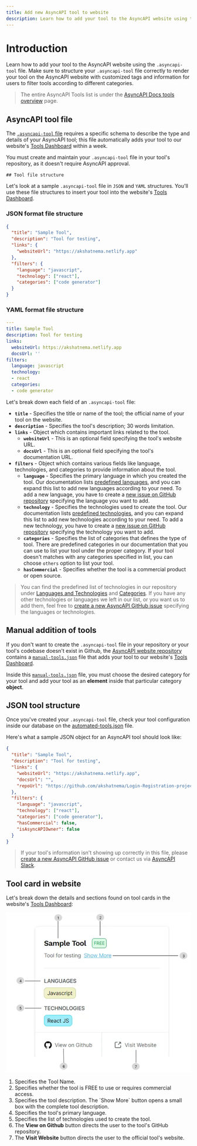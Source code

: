 ```yaml
---
title: Add new AsyncAPI tool to website
description: Learn how to add your tool to the AsyncAPI website using the .asyncapi-tool file.
---
```


# Introduction 
Learn how to add your tool to the AsyncAPI website using the `.asyncapi-tool` file. Make sure to structure your `.asyncapi-tool` file correctly to render your tool on the AsyncAPI website with customized tags and information for users to filter tools according to different categories.

> The entire AsyncAPI Tools list is under the [AsyncAPI Docs tools overview](https://www.asyncapi.com/docs/tools) page.

## AsyncAPI tool file

The [`.asyncapi-tool` file](https://github.com/asyncapi/website/blob/master/scripts/tools/tools-schema.json) requires a specific schema to describe the type and details of your AsyncAPI tool; this file automatically adds your tool to our website's [Tools Dashboard](https://www.asyncapi.com/tools) within a week. 

You must create and maintain your `.asyncapi-tool` file in your tool's repository, as it doesn't require AsyncAPI approval. 

    ## Tool file structure

Let's look at a sample `.asyncapi-tool` file in `JSON` and `YAML` structures. You'll use these file structures to insert your tool into the website's [Tools Dashboard](https://www.asyncapi.com/tools). 

### JSON format file structure

```JSON
{
  "title": "Sample Tool",
  "description": "Tool for testing",
  "links": {
    "websiteUrl": "https://akshatnema.netlify.app"
  },
  "filters": {
    "language": "javascript",
    "technology": ["react"],
    "categories": ["code generator"]
  }
}
```

### YAML format file structure

```YAML
---
title: Sample Tool
description: Tool for testing
links:
  websiteUrl: https://akshatnema.netlify.app
  docsUrl: ''
filters:
  language: javascript
  technology:
  - react
  categories:
  - code generator
```

Let's break down each field of an `.asyncapi-tool` file:

- **`title`** - Specifies the title or name of the tool; the official name of your tool on the website.
- **`description`** - Specifies the tool's description; 30 words limitation.
- **`links`** - Object which contains important links related to the tool.
  - **`websiteUrl`** - This is an optional field specifying the tool's website URL.
  - **`docsUrl`** - This is an optional field specifying the tool's documentation URL.
- **`filters`** - Object which contains various fields like language, technologies, and categories to provide information about the tool.
  - **`language`** - Specifies the primary language in which you created the tool. Our documentation lists [predefined languages](https://github.com/asyncapi/website/blob/master/scripts/tools/tags-color.js), and you can expand this list to add new languages according to your need. To add a new language, you have to create a [new issue on GitHub repository](https://github.com/asyncapi/website/issues/new/choose) specifying the language you want to add.
  - **`technology`** - Specifies the technologies used to create the tool. Our documentation lists [predefined technologies](https://github.com/asyncapi/website/blob/master/scripts/tools/tags-color.js), and you can expand this list to add new technologies according to your need. To add a new technology, you have to create a [new issue on GitHub repository](https://github.com/asyncapi/website/issues/new/choose) specifying the technology you want to add.
  - **`categories`** - Specifies the list of categories that defines the type of tool. There are predefined categories in our documentation that you can use to list your tool under the proper category. If your tool doesn't matches with any categories specified in list, you can choose `others` option to list your tool. 
  - **`hasCommercial`** - Specifies whether the tool is a commercial product or open source.


> You can find the predefined list of technologies in our repository under [Languages and Technologies](https://github.com/asyncapi/website/blob/master/scripts/tools/tags-color.js) and [Categories](https://github.com/asyncapi/website/blob/master/scripts/tools/categorylist.js). If you have any other technologies or languages we left in our list, or you want us to add them, feel free to [create a new AsyncAPI GitHub issue](https://github.com/asyncapi/website/issues/new/choose) specifying the languages or technologies.

## Manual addition of tools

If you don't want to create the `.asyncapi-tool` file in your repository or your tool's codebase doesn't exist in Github, the [AsyncAPI website repository](https://github.com/asyncapi/website) contains a [`manual-tools.json`](https://github.com/asyncapi/website/blob/master/config/tools-manual.json) file that adds your tool to our website's [Tools Dashboard](/tools).

Inside this [`manual-tools.json`](https://github.com/asyncapi/website/blob/master/config/tools-manual.json) file, you must choose the desired category for your tool and add your tool as an **element** inside that particular category **object**.

## JSON tool structure

Once you've created your `.asyncapi-tool` file, check your tool configuration inside our database on the [automated-tools.json](https://github.com/asyncapi/website/blob/master/config/tools-automated.json) file.

Here's what a sample JSON object for an AsyncAPI tool should look like:

```JSON
{
  "title": "Sample Tool",
  "description": "Tool for testing",
  "links": {
    "websiteUrl": "https://akshatnema.netlify.app",
    "docsUrl": "",
    "repoUrl": "https://github.com/akshatnema/Login-Registration-project"
  },
  "filters": {
    "language": "javascript",
    "technology": ["react"],
    "categories": ["code generator"],
    "hasCommercial": false,
    "isAsyncAPIOwner": false
  }
}
```

> If your tool's information isn't showing up correctly in this file, please [create a new AsyncAPI GitHub issue](https://github.com/asyncapi/website/issues/new/choose) or contact us via [AsyncAPI Slack](https://asyncapi.com/slack-invite).

## Tool card in website

Let's break down the details and sections found on tool cards in the website's [Tools Dashboard](/tools):

![Tools Card](/assets/tool-preview.webp)

<ol>
  <li> Specifies the Tool Name.</li>
  <li> Specifies whether the tool is FREE to use or requires commercial access.</li>
  <li> Specifies the tool description. The `Show More` button opens a small box with the complete tool description.</li>
  <li> Specifies the tool's primary language.</li>
  <li> Specifies the list of technologies used to create the tool.</li>
  <li> The <b>View on Github</b> button directs the user to the tool's GitHub repository.</li>
  <li> The <b>Visit Website</b> button directs the user to the official tool's website.</li>
</ol>
